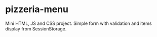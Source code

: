 # pizzeria-menu
Mini HTML, JS and CSS project. Simple form with validation and items display from SessionStorage.
